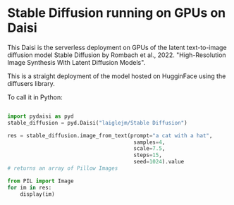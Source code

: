 # Stable Diffusion running on GPUs on Daisi

This Daisi is the serverless deployment on GPUs of the latent text-to-image diffusion model Stable Diffusion
by Rombach et al., 2022. "High-Resolution Image Synthesis With Latent Diffusion Models".

This is a straight deployment of the model hosted on HugginFace using the diffusers library.

To call it in Python:

```python

import pydaisi as pyd
stable_diffusion = pyd.Daisi("laiglejm/Stable Diffusion")

res = stable_diffusion.image_from_text(prompt="a cat with a hat", 
                                        samples=4, 
                                        scale=7.5, 
                                        steps=15, 
                                        seed=1024).value
# returns an array of Pillow Images

from PIL import Image
for im in res:
    display(im)
```

